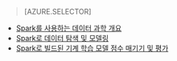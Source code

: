 > [AZURE.SELECTOR]
- [Spark를 사용하는 데이터 과학 개요](../articles/machine-learning-data-science-spark-overview.md)
- [Spark로 데이터 탐색 및 모델링](../articles/machine-learning/machine-learning-data-science-spark-data-exploration-modeling.md)
- [Spark로 빌드된 기계 학습 모델 점수 매기기 및 평가](../articles/machine-learning/machine-learning-data-science-spark-model-consumption.md)

<!---HONumber=AcomDC_0420_2016-->